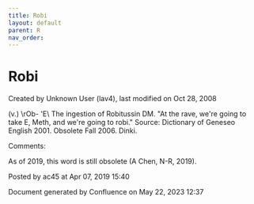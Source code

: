 ```yaml
---
title: Robi
layout: default
parent: R
nav_order:
---
```


# Robi

Created by  Unknown User (lav4), last modified on Oct 28, 2008

(v.) \rOb- 'E\ The ingestion of Robitussin DM. &quot;At the rave, we're going to take E, Meth, and we're going to robi.&quot; Source: Dictionary of Geneseo English 2001. Obsolete Fall 2006. Dinki.

Comments:

As of 2019, this word is still obsolete (A Chen, N-R, 2019).

Posted by ac45 at Apr 07, 2019 15:40

Document generated by Confluence on May 22, 2023 12:37


